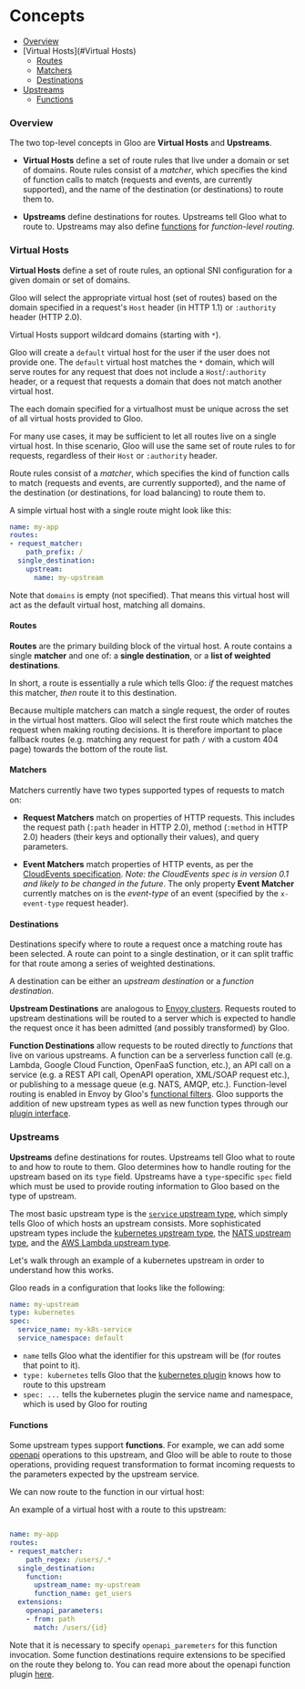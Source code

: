 # Concepts

- [Overview](#Overview)
- [Virtual Hosts](#Virtual Hosts)
    - [Routes](#Routes)
    - [Matchers](#Matchers)
    - [Destinations](#Destinations)
- [Upstreams](#Upstreams)
    - [Functions](#Functions)




<a name="Overview"></a>

### Overview

The two top-level concepts in Gloo are **Virtual Hosts** and **Upstreams**.

- **Virtual Hosts** define a set of route rules that live under a domain or set of domains.
Route rules consist of a *matcher*, which specifies the kind of function calls to match (requests and events,  are currently supported), and the name of the destination (or destinations) to route them to.

- **Upstreams** define destinations for routes. Upstreams tell Gloo what to route to. Upstreams may also define 
[functions](TODO) for *function-level routing*.





<a name="Virtual Hosts"></a>

### Virtual Hosts

**Virtual Hosts** define a set of route rules, an optional SNI configuration for a given domain or set of domains.

Gloo will select the appropriate virtual host (set of routes) based on the domain specified in a request's `Host` header 
(in HTTP 1.1) or `:authority` header (HTTP 2.0). 

Virtual Hosts support wildcard domains (starting with `*`).

Gloo will create a `default` virtual host for the user if the user does not provide one. The `default` virtual host
matches the `*` domain, which will serve routes for any request that does not include a `Host`/`:authority` header,
or a request that requests a domain that does not match another virtual host.

The each domain specified for a virtualhost must be unique across the set of all virtual hosts provided to Gloo.

For many use cases, it may be sufficient to let all routes live on a single virtual host. In thise scenario,
Gloo will use the same set of route rules to for requests, regardless of their `Host` or `:authority` header.

Route rules consist of a *matcher*, which specifies the kind of function calls to match (requests and events, 
are currently supported), and the name of the destination (or destinations, for load balancing) to route them to.

A simple virtual host with a single route might look like this: 

```yaml
name: my-app
routes:
- request_matcher:
    path_prefix: /
  single_destination:
    upstream:
      name: my-upstream
```

Note that `domains` is empty (not specified). That means this virtual host will act as the default virtual host, matching 
all domains.


<a name="Routes"></a>

#### Routes

**Routes** are the primary building block of the virtual host. A route contains a single **matcher** and one of: a 
**single destination**, or a **list of weighted destinations**.

In short, a route is essentially a rule which tells Gloo: *if* the request matches this matcher, *then* route it to this 
destination.

Because multiple matchers can match a single request, the order of routes in the virtual host matters. Gloo
will select the first route which matches the request when making routing decisions. It is therefore important to place
fallback routes (e.g. matching any request for path `/` with a custom 404 page) towards the bottom of the route list.



<a name="Matchers"></a>

#### Matchers

Matchers currently have two types supported types of requests to match on:

* **Request Matchers** match on properties of HTTP requests. This includes the request path (`:path` header in HTTP 2.0),
method (`:method` in HTTP 2.0) headers (their keys and optionally their values), and query parameters.

* **Event Matchers** match properties of HTTP events, as per the [CloudEvents specification](https://github.com/cloudevents/spec/blob/master/spec.md).
*Note: the CloudEvents spec is in version 0.1 and likely to be changed in the future*. The only property **Event Matcher**
currently matches on is the *event-type* of an event (specified by the `x-event-type` request header). 




<a name="Destinations"></a>

#### Destinations

Destinations specify where to route a request once a matching route has been selected. A route can point to a single destination,
or it can split traffic for that route among a series of weighted destinations.

A destination can be either an *upstream destination* or a *function destination*.

**Upstream Destinations** are analogous to [Envoy clusters](TODO). Requests routed to upstream destinations will be routed
to a server which is expected to handle the request once it has been admitted (and possibly transformed) by Gloo.

**Function Destinations** allow requests to be routed directly to *functions* that live on various upstreams. A function
can be a serverless function call (e.g. Lambda, Google Cloud Function, OpenFaaS function, etc.), an API call on a service
(e.g. a REST API call, OpenAPI operation, XML/SOAP request etc.), or publishing to a message queue (e.g. NATS, AMQP, etc.).
Function-level routing is enabled in Envoy by Gloo's [functional filters](TODO). Gloo supports the addition of new upstream
types as well as new function types through our [plugin interface](TODO).



<a name="Upstreams"></a>

### Upstreams

**Upstreams** define destinations for routes. Upstreams tell Gloo what to route to and how to route to them. Gloo determines
how to handle routing for the upstream based on its `type` field. Upstreams have a `type`-specific `spec` field which must 
be used to provide routing information to Gloo based on the type of upstream.

The most basic upstream type is the [`service` upstream type](TODO), which simply tells Gloo
of which hosts an upstream consists. More sophisticated upstream types include the [kubernetes upstream type](TODO), the 
[NATS upstream type](TODO), and the [AWS Lambda upstream type](TODO).

Let's walk through an example of a kubernetes upstream in order to understand how this works.

Gloo reads in a configuration that looks like the following: 

```yaml
name: my-upstream
type: kubernetes
spec:
  service_name: my-k8s-service
  service_namespace: default
```

- `name` tells Gloo what the identifier for this upstream will be (for routes that point to it).
- `type: kubernetes` tells Gloo that the [kubernetes plugin](TODO) knows how to route to this upstream
- `spec: ...` tells the kubernetes plugin the service name and namespace, which is used by Gloo for routing  



<a name="Functions"></a>

#### Functions

Some upstream types support **functions**. For example, we can add some [openapi](TODO) operations to this upstream, and
Gloo will be able to route to those operations, providing request transformation to format incoming requests to the 
parameters expected by the upstream service.

We can now route to the function in our virtual host:

An example of a virtual host with a route to this upstream:

```yaml

name: my-app
routes:
- request_matcher:
    path_regex: /users/.*
  single_destination:
    function:
      upstream_name: my-upstream
      function_name: get_users
  extensions:
    openapi_parameters:
    - from: path
      match: /users/{id}

```

Note that it is necessary to specify `openapi_paremeters` for this function invocation. Some function destinations
require extensions to be specified on the route they belong to. You can read more about the openapi function plugin 
[here](TODO). 